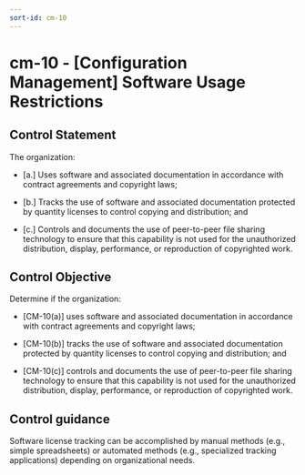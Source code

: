 ```yaml
---
sort-id: cm-10
---
```


# cm-10 - \[Configuration Management\] Software Usage Restrictions

## Control Statement

The organization:

- \[a.\] Uses software and associated documentation in accordance with contract agreements and copyright laws;

- \[b.\] Tracks the use of software and associated documentation protected by quantity licenses to control copying and distribution; and

- \[c.\] Controls and documents the use of peer-to-peer file sharing technology to ensure that this capability is not used for the unauthorized distribution, display, performance, or reproduction of copyrighted work.

## Control Objective

Determine if the organization:

- \[CM-10(a)\] uses software and associated documentation in accordance with contract agreements and copyright laws;

- \[CM-10(b)\] tracks the use of software and associated documentation protected by quantity licenses to control copying and distribution; and

- \[CM-10(c)\] controls and documents the use of peer-to-peer file sharing technology to ensure that this capability is not used for the unauthorized distribution, display, performance, or reproduction of copyrighted work.

## Control guidance

Software license tracking can be accomplished by manual methods (e.g., simple spreadsheets) or automated methods (e.g., specialized tracking applications) depending on organizational needs.
